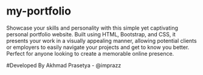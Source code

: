 ﻿# my-portfolio

Showcase your skills and personality with this simple yet captivating personal portfolio website. Built using HTML, Bootstrap, and CSS, it presents your work in a visually appealing manner, allowing potential clients or employers to easily navigate your projects and get to know you better. Perfect for anyone looking to create a memorable online presence.

#Developed By
Akhmad Prasetya - @imprazz
